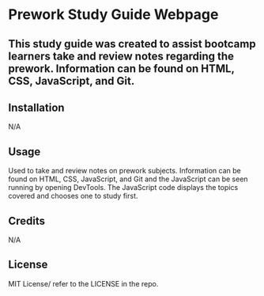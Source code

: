  # Prework Study Guide Webpage

## This study guide was created to assist bootcamp learners take and review notes regarding the prework. Information can be found on HTML, CSS, JavaScript, and Git.

## Installation

N/A

## Usage

Used to take and review notes on prework subjects.  Information can be found on HTML, CSS, JavaScript, and Git and the JavaScript can be seen running by opening DevTools.  The JavaScript code displays the topics covered and chooses one to study first.

## Credits

N/A

## License

MIT License/ refer to the LICENSE in the repo.
